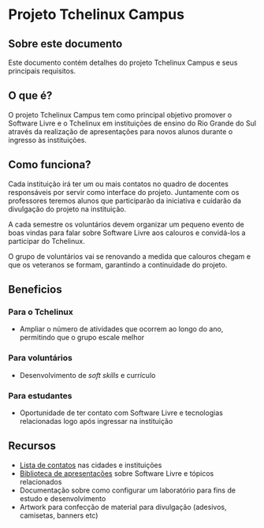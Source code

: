 Projeto Tchelinux Campus
========================

## Sobre este documento

Este documento contém detalhes do projeto Tchelinux Campus e seus principais requisitos.

## O que é?

O projeto Tchelinux Campus tem como principal objetivo promover o Software Livre e o Tchelinux em instituições de ensino do Rio Grande do Sul através da realização de apresentações para novos alunos durante o ingresso às instituições.

## Como funciona?

Cada instituição irá ter um ou mais contatos no quadro de docentes responsáveis por servir como interface do projeto. Juntamente com os professores teremos alunos que participarão da iniciativa e cuidarão da divulgação do projeto na instituição.

A cada semestre os voluntários devem organizar um pequeno evento de boas vindas para falar sobre Software Livre aos calouros e convidá-los a participar do Tchelinux.

O grupo de voluntários vai se renovando a medida que calouros chegam e que os veteranos se formam, garantindo a continuidade do projeto.

## Beneficios

### Para o Tchelinux

- Ampliar o número de atividades que ocorrem ao longo do ano, permitindo que o grupo escale melhor

### Para voluntários

- Desenvolvimento de *soft skills* e currículo

### Para estudantes

- Oportunidade de ter contato com Software Livre e tecnologias relacionadas logo após ingressar na instituição

## Recursos

- [Lista de contatos](campus/contatos.md) nas cidades e instituições
- [Biblioteca de apresentações](biblioteca_apresentacoes.md) sobre Software Livre e tópicos relacionados
- Documentação sobre como configurar um laboratório para fins de estudo e desenvolvimento
- Artwork para confecção de material para divulgação (adesivos, camisetas, banners etc) 

